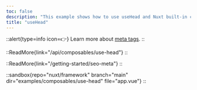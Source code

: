 ```yaml
---
toc: false
description: "This example shows how to use useHead and Nuxt built-in components to bind meta data to the head of the page."
title: "useHead"
---
```


::alert{type=info icon=👉}
Learn more about [meta tags](/guide/features/head-management#meta-components).
::

::ReadMore{link="/api/composables/use-head"}
::

::ReadMore{link="/getting-started/seo-meta"}
::

::sandbox{repo="nuxt/framework" branch="main" dir="examples/composables/use-head" file="app.vue"}
::
